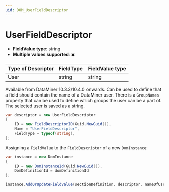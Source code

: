 ```yaml
---
uid: DOM_UserFieldDescriptor
---
```


# UserFieldDescriptor

- **FieldValue type**: string
- **Multiple values supported**: :heavy_multiplication_x:

| Type of Descriptor | FieldType | FieldValue type |
|--------------------|-----------|-----------------|
| User | string | string |

Available from DataMiner 10.3.3/10.4.0 onwards. Can be used to define that a field should contain the name of a DataMiner user. There is a `GroupNames` property that can be used to define which groups the user can be a part of. The selected user is saved as a string.

```csharp
var descriptor = new UserFieldDescriptor
{
    ID = new FieldDescriptorID(Guid.NewGuid()),
    Name = "UserFieldDescriptor",
    FieldType = typeof(string),
};
```

Assigning a `FieldValue` to the `FieldDescriptor` of a new `DomInstance`:

```csharp
var instance = new DomInstance 
{        
    ID = new DomInstanceId(Guid.NewGuid()),
    DomDefinitionId = domDefinitionId
};

instance.AddOrUpdateFieldValue(sectionDefinition, descriptor, nameOfUser); // type should be string
```